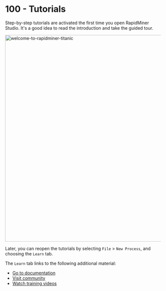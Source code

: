 # 100 - Tutorials

Step-by-step tutorials are activated the first time you open RapidMiner Studio. It's a good idea to read the introduction and take the guided tour.

<img width="669" alt="welcome-to-rapidminer-titanic" src="https://user-images.githubusercontent.com/1499433/207861386-f643d200-bbeb-421e-a2aa-79c9754dea71.png">

Later, you can reopen the tutorials by selecting ```File``` > ```New Process```, and choosing the ```Learn``` tab.

The ```Learn``` tab links to the following additional material:

- [Go to documentation](https://docs.rapidminer.com/)
- [Visit community](https://community.rapidminer.com/)
- [Watch training videos](https://academy.rapidminer.com/)
